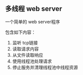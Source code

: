 ## 多线程 web server

一个简单的 web server程序

包含如下内容：

1. 监听 tcp链接
2. 读取请求内容
3. 从文件读取响应
4. 使用线程池处理请求
5. 停止服务并清理线程池中线程资源